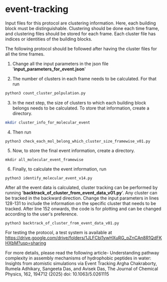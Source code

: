 # event-tracking
Input files for this protocol are clustering information. Here, each building block must be distinguishable. Clustering should be done each time frame, and clustering files should be stored for each frame. Each cluster file has indices or identities of the building blocks.

The following protocol should be followed after having the cluster files for all the time frames.

1. Change all the input parameters in the json file '**input_parameters_for_event.json**'

2. The number of clusters in each frame needs to be calculated. For that run
```bash 
python3 count_cluster_polpulation.py
```
3. In the next step, the size of clusters to which each building block belongs needs to be calculated. To store that information, create a directory.
```bash 
mkdir cluster_info_for_molecular_event
```
4. Then run
```
python3 check_each_mol_belong_which_cluster_size_framewise_v01.py
```
5. Now, to store the final event information, create a directory.
```
mkdir all_molecular_event_framewise
```
6. Finally, to calculate the event information, run
```
python3 identify_molecular_event_v14.py
```
After all the event data is calculated, cluster tracking can be performed by running '**backtrack_of_cluster_from_event_data_v01.py**'. Any cluster can be tracked in the backward direction. Change the input parameters in lines 128-131 to include the information on the specific cluster that needs to be tracked. After line 152 onwards, the code is for plotting and can be changed according to the user's preference.

```
python3 backtrack_of_cluster_from_event_data_v01.py
```


For testing the protocol, a test system is available at https://drive.google.com/drive/folders/1JLFCbl1ywHXuRG_pZnCAn8R1QdFKHXbM?usp=sharing

For more details, please read the following article-
Understanding pathway complexity in assembly mechanisms of hydrophobic peptides in water: Insights from atomistic simulations via Event Tracking
Argha Chakraborty, Rumela Adhikary, Sangeeta Das, and Avisek Das, The Journal of Chemical Physics, 162, 194712 (2025) 
doi: 10.1063/5.0261115

